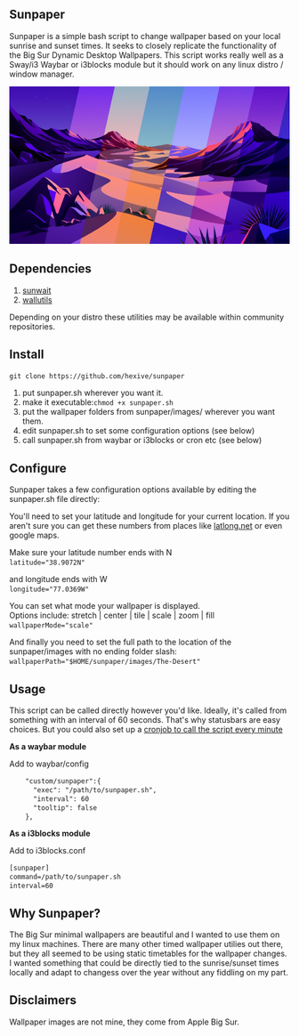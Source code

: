 ## Sunpaper

Sunpaper is a simple bash script to change wallpaper based on your local sunrise and sunset times. It seeks to closely replicate the functionality of the Big Sur Dynamic Desktop Wallpapers. This script works really well as a Sway/i3 Waybar or i3blocks module but it should work on any linux distro / window manager.

![Screenshot](screenshot.jpg)

## Dependencies

1. [sunwait](https://github.com/risacher/sunwait)
2. [wallutils](https://github.com/xyproto/wallutils)

Depending on your distro these utilities may be available within community repositories.


## Install

`git clone https://github.com/hexive/sunpaper`

1. put sunpaper.sh wherever you want it.
2. make it executable:`chmod +x sunpaper.sh`
3. put the wallpaper folders from sunpaper/images/ wherever you want them.
4. edit sunpaper.sh to set some configuration options (see below)
5. call sunpaper.sh from waybar or i3blocks or cron etc (see below)

## Configure

Sunpaper takes a few configuration options available by editing the sunpaper.sh file directly:

You'll need to set your latitude and longitude for your current location. If you aren't sure you can get these numbers from places like [latlong.net](https://www.latlong.net/) or even google maps.

Make sure your latitude number ends with N  
`latitude="38.9072N"`

and longitude ends with W  
`longitude="77.0369W"`

You can set what mode your wallpaper is displayed.  
Options include: stretch | center | tile | scale | zoom | fill  
`wallpaperMode="scale"`

And finally you need to set the full path to the location of the sunpaper/images with no ending folder slash:  
`wallpaperPath="$HOME/sunpaper/images/The-Desert"`

## Usage

This script can be called directly however you'd like. Ideally, it's called from something with an interval of 60 seconds. That's why statusbars are easy choices. But you could also set up a [cronjob to call the script every minute](https://linuxhint.com/run_cron_job_every_minute/)

**As a waybar module**

Add to waybar/config
```
    "custom/sunpaper":{
      "exec": "/path/to/sunpaper.sh", 
      "interval": 60
      "tooltip": false
    },
```
**As a i3blocks module**

Add to i3blocks.conf
```
[sunpaper]
command=/path/to/sunpaper.sh
interval=60
```

## Why Sunpaper?

The Big Sur minimal wallpapers are beautiful and I wanted to use them on my linux machines. There are many other timed wallpaper utilies out there, but they all seemed to be using static timetables for the wallpaper changes. I wanted something that could be directly tied to the sunrise/sunset times locally and adapt to changess over the year without any fiddling on my part.

## Disclaimers

Wallpaper images are not mine, they come from Apple Big Sur.